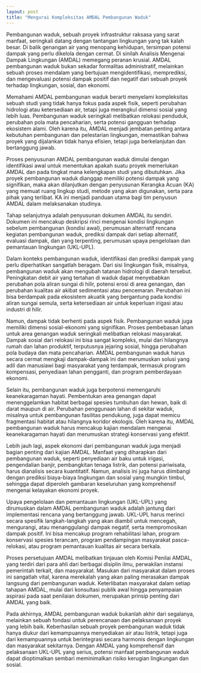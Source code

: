 ```yaml
---
layout: post
title: "Mengurai Kompleksitas AMDAL Pembangunan Waduk"
---
```


Pembangunan waduk, sebuah proyek infrastruktur raksasa yang sarat manfaat, seringkali datang dengan tantangan lingkungan yang tak kalah besar. Di balik genangan air yang menopang kehidupan, tersimpan potensi dampak yang perlu dikelola dengan cermat. Di sinilah Analisis Mengenai Dampak Lingkungan (AMDAL) memegang peranan krusial. AMDAL pembangunan waduk bukan sekadar formalitas administratif, melainkan sebuah proses mendalam yang bertujuan mengidentifikasi, memprediksi, dan mengevaluasi potensi dampak positif dan negatif dari sebuah proyek terhadap lingkungan, sosial, dan ekonomi.

Memahami AMDAL pembangunan waduk berarti menyelami kompleksitas sebuah studi yang tidak hanya fokus pada aspek fisik, seperti perubahan hidrologi atau ketersediaan air, tetapi juga merangkul dimensi sosial yang lebih luas. Pembangunan waduk seringkali melibatkan relokasi penduduk, perubahan pola mata pencaharian, serta potensi gangguan terhadap ekosistem alami. Oleh karena itu, AMDAL menjadi jembatan penting antara kebutuhan pembangunan dan pelestarian lingkungan, memastikan bahwa proyek yang dijalankan tidak hanya efisien, tetapi juga berkelanjutan dan bertanggung jawab.

Proses penyusunan AMDAL pembangunan waduk dimulai dengan identifikasi awal untuk menentukan apakah suatu proyek memerlukan AMDAL dan pada tingkat mana kelengkapan studi yang dibutuhkan. Jika proyek pembangunan waduk dianggap memiliki potensi dampak yang signifikan, maka akan dilanjutkan dengan penyusunan Kerangka Acuan (KA) yang memuat ruang lingkup studi, metode yang akan digunakan, serta para pihak yang terlibat. KA ini menjadi panduan utama bagi tim penyusun AMDAL dalam melaksanakan studinya.

Tahap selanjutnya adalah penyusunan dokumen AMDAL itu sendiri. Dokumen ini mencakup deskripsi rinci mengenai kondisi lingkungan sebelum pembangunan (kondisi awal), perumusan alternatif rencana kegiatan pembangunan waduk, prediksi dampak dari setiap alternatif, evaluasi dampak, dan yang terpenting, perumusan upaya pengelolaan dan pemantauan lingkungan (UKL-UPL).

Dalam konteks pembangunan waduk, identifikasi dan prediksi dampak yang perlu diperhatikan sangatlah beragam. Dari sisi lingkungan fisik, misalnya, pembangunan waduk akan mengubah tatanan hidrologi di daerah tersebut. Peningkatan debit air yang tertahan di waduk dapat menyebabkan perubahan pola aliran sungai di hilir, potensi erosi di area genangan, dan perubahan kualitas air akibat sedimentasi atau pencemaran. Perubahan ini bisa berdampak pada ekosistem akuatik yang bergantung pada kondisi aliran sungai semula, serta ketersediaan air untuk keperluan irigasi atau industri di hilir.

Namun, dampak tidak berhenti pada aspek fisik. Pembangunan waduk juga memiliki dimensi sosial-ekonomi yang signifikan. Proses pembebasan lahan untuk area genangan waduk seringkali melibatkan relokasi masyarakat. Dampak sosial dari relokasi ini bisa sangat kompleks, mulai dari hilangnya rumah dan lahan produktif, terputusnya jejaring sosial, hingga perubahan pola budaya dan mata pencaharian. AMDAL pembangunan waduk harus secara cermat mengkaji dampak-dampak ini dan merumuskan solusi yang adil dan manusiawi bagi masyarakat yang terdampak, termasuk program kompensasi, penyediaan lahan pengganti, dan program pemberdayaan ekonomi.

Selain itu, pembangunan waduk juga berpotensi memengaruhi keanekaragaman hayati. Pembentukan area genangan dapat menenggelamkan habitat berbagai spesies tumbuhan dan hewan, baik di darat maupun di air. Perubahan penggunaan lahan di sekitar waduk, misalnya untuk pembangunan fasilitas pendukung, juga dapat memicu fragmentasi habitat atau hilangnya koridor ekologis. Oleh karena itu, AMDAL pembangunan waduk harus mencakup kajian mendalam mengenai keanekaragaman hayati dan merumuskan strategi konservasi yang efektif.

Lebih jauh lagi, aspek ekonomi dari pembangunan waduk juga menjadi bagian penting dari kajian AMDAL. Manfaat yang diharapkan dari pembangunan waduk, seperti penyediaan air baku untuk irigasi, pengendalian banjir, pembangkitan tenaga listrik, dan potensi pariwisata, harus dianalisis secara kuantitatif. Namun, analisis ini juga harus diimbangi dengan prediksi biaya-biaya lingkungan dan sosial yang mungkin timbul, sehingga dapat diperoleh gambaran keseluruhan yang komprehensif mengenai kelayakan ekonomi proyek.

Upaya pengelolaan dan pemantauan lingkungan (UKL-UPL) yang dirumuskan dalam AMDAL pembangunan waduk adalah jantung dari implementasi rencana yang bertanggung jawab. UKL-UPL harus merinci secara spesifik langkah-langkah yang akan diambil untuk mencegah, mengurangi, atau menanggulangi dampak negatif, serta mempromosikan dampak positif. Ini bisa mencakup program rehabilitasi lahan, program konservasi spesies terancam, program pendampingan masyarakat pasca-relokasi, atau program pemantauan kualitas air secara berkala.

Proses persetujuan AMDAL melibatkan tinjauan oleh Komisi Penilai AMDAL, yang terdiri dari para ahli dari berbagai disiplin ilmu, perwakilan instansi pemerintah terkait, dan masyarakat. Masukan dari masyarakat dalam proses ini sangatlah vital, karena merekalah yang akan paling merasakan dampak langsung dari pembangunan waduk. Keterlibatan masyarakat dalam setiap tahapan AMDAL, mulai dari konsultasi publik awal hingga penyampaian aspirasi pada saat penilaian dokumen, merupakan prinsip penting dari AMDAL yang baik.

Pada akhirnya, AMDAL pembangunan waduk bukanlah akhir dari segalanya, melainkan sebuah fondasi untuk perencanaan dan pelaksanaan proyek yang lebih baik. Keberhasilan sebuah proyek pembangunan waduk tidak hanya diukur dari kemampuannya menyediakan air atau listrik, tetapi juga dari kemampuannya untuk berintegrasi secara harmonis dengan lingkungan dan masyarakat sekitarnya. Dengan AMDAL yang komprehensif dan pelaksanaan UKL-UPL yang serius, potensi manfaat pembangunan waduk dapat dioptimalkan sembari meminimalkan risiko kerugian lingkungan dan sosial.

